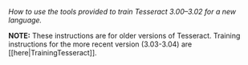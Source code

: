 *How to use the tools provided to train Tesseract 3.00–3.02 for a new language.*

**NOTE:** These instructions are for older versions of Tesseract. Training instructions for the more recent version (3.03-3.04) are [[here|TrainingTesseract]].
